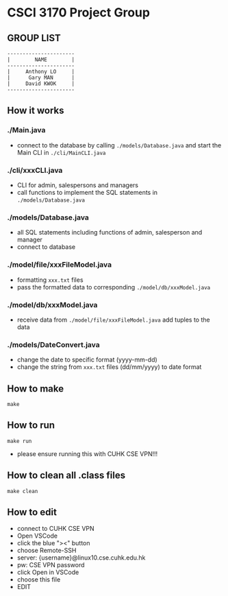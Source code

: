 # CSCI 3170 Project Group

## GROUP LIST
```
----------------------
|        NAME        |
----------------------
|     Anthony LO     |
|      Gary MAN      |
|     David KWOK     |
----------------------
```


## How it works
### ./Main.java
- connect to the database by calling `./models/Database.java` and start the Main CLI in `./cli/MainCLI.java`
### ./cli/xxxCLI.java
- CLI for admin, salespersons and managers
- call functions to implement the SQL statements in `./models/Database.java`
### ./models/Database.java
- all SQL statements including functions of admin, salesperson and manager
- connect to database
### ./model/file/xxxFileModel.java
- formatting `xxx.txt` files
- pass the formatted data to corresponding `./model/db/xxxModel.java`
### ./model/db/xxxModel.java
- receive data from `./model/file/xxxFileModel.java` add tuples to the data
### ./models/DateConvert.java
- change the date to specific format (yyyy-mm-dd) 
- change the string from `xxx.txt` files (dd/mm/yyyy) to date format

## How to make
`make`

## How to run
`make run`
- please ensure running this with CUHK CSE VPN!!!

## How to clean all .class files
`make clean`

## How to edit
- connect to CUHK CSE VPN
- Open VSCode 
- click the blue "><" button
- choose Remote-SSH
- server: {username}@linux10.cse.cuhk.edu.hk
- pw: CSE VPN password
- click Open in VSCode
- choose this file
- EDIT

